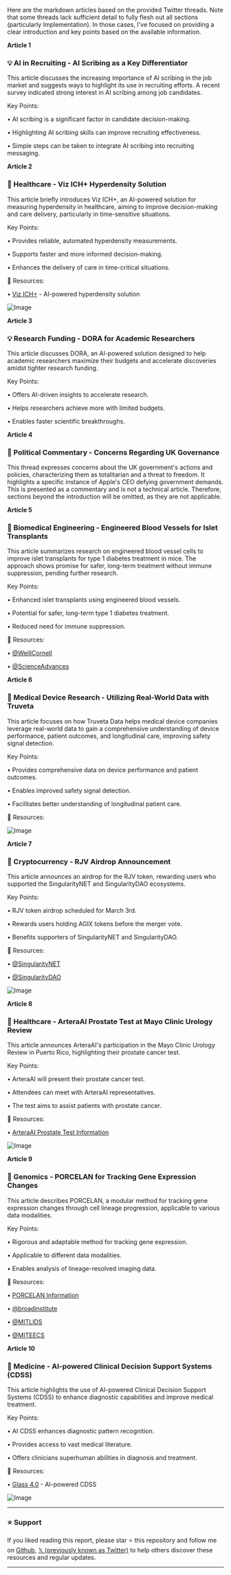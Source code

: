 Here are the markdown articles based on the provided Twitter threads.  Note that some threads lack sufficient detail to fully flesh out all sections (particularly Implementation).  In those cases, I've focused on providing a clear introduction and key points based on the available information.


**Article 1**

### 💡 AI in Recruiting - AI Scribing as a Key Differentiator

This article discusses the increasing importance of AI scribing in the job market and suggests ways to highlight its use in recruiting efforts.  A recent survey indicated strong interest in AI scribing among job candidates.

Key Points:

• AI scribing is a significant factor in candidate decision-making.


• Highlighting AI scribing skills can improve recruiting effectiveness.


• Simple steps can be taken to integrate AI scribing into recruiting messaging.


**Article 2**

### 🤖 Healthcare - Viz ICH+ Hyperdensity Solution

This article briefly introduces Viz ICH+, an AI-powered solution for measuring hyperdensity in healthcare, aiming to improve decision-making and care delivery, particularly in time-sensitive situations.

Key Points:

• Provides reliable, automated hyperdensity measurements.


• Supports faster and more informed decision-making.


• Enhances the delivery of care in time-critical situations.


🔗 Resources:

• [Viz ICH+](https://viz.ai/hyperdensity-measurements?utm_source=x&utm_medium=organic&utm_campaign=viz_ich+_fy26) - AI-powered hyperdensity solution

![Image](https://pbs.twimg.com/ext_tw_video_thumb/1893015490114547714/pu/img/4wo552frirKfYNQd.jpg)


**Article 3**

### 💡 Research Funding - DORA for Academic Researchers

This article discusses DORA, an AI-powered solution designed to help academic researchers maximize their budgets and accelerate discoveries amidst tighter research funding.

Key Points:

• Offers AI-driven insights to accelerate research.


• Helps researchers achieve more with limited budgets.


• Enables faster scientific breakthroughs.


**Article 4**

### 🤖 Political Commentary - Concerns Regarding UK Governance

This thread expresses concerns about the UK government's actions and policies, characterizing them as totalitarian and a threat to freedom.  It highlights a specific instance of Apple's CEO defying government demands.  This is presented as a commentary and is not a technical article.  Therefore, sections beyond the introduction will be omitted, as they are not applicable.

**Article 5**

### 🤖 Biomedical Engineering - Engineered Blood Vessels for Islet Transplants

This article summarizes research on engineered blood vessel cells to improve islet transplants for type 1 diabetes treatment in mice.  The approach shows promise for safer, long-term treatment without immune suppression, pending further research.


Key Points:

• Enhanced islet transplants using engineered blood vessels.


• Potential for safer, long-term type 1 diabetes treatment.


• Reduced need for immune suppression.


🔗 Resources:

• [@WeillCornell](https://twitter.com/WeillCornell)


• [@ScienceAdvances](https://twitter.com/ScienceAdvances)


**Article 6**

### 🤖 Medical Device Research - Utilizing Real-World Data with Truveta

This article focuses on how Truveta Data helps medical device companies leverage real-world data to gain a comprehensive understanding of device performance, patient outcomes, and longitudinal care, improving safety signal detection.

Key Points:

• Provides comprehensive data on device performance and patient outcomes.


• Enables improved safety signal detection.


• Facilitates better understanding of longitudinal patient care.


🔗 Resources:

![Image](https://pbs.twimg.com/media/GkVTEWMXQAAaLf5?format=jpg&name=small)


**Article 7**

### 🚀 Cryptocurrency - RJV Airdrop Announcement

This article announces an airdrop for the RJV token, rewarding users who supported the SingularityNET and SingularityDAO ecosystems.


Key Points:

• RJV token airdrop scheduled for March 3rd.


• Rewards users holding AGIX tokens before the merger vote.


• Benefits supporters of SingularityNET and SingularityDAO.


🔗 Resources:

• [@SingularityNET](https://twitter.com/SingularityNET)


• [@SingularityDAO](https://twitter.com/SingularityDAO)


![Image](https://pbs.twimg.com/media/GkVPcy3WMAAwle-?format=jpg&name=small)


**Article 8**

### 🤖 Healthcare - ArteraAI Prostate Test at Mayo Clinic Urology Review

This article announces ArteraAI's participation in the Mayo Clinic Urology Review in Puerto Rico, highlighting their prostate cancer test.


Key Points:

• ArteraAI will present their prostate cancer test.


• Attendees can meet with ArteraAI representatives.


• The test aims to assist patients with prostate cancer.


🔗 Resources:

• [ArteraAI Prostate Test Information](https://heyor.ca/YJ7VMj)


![Image](https://pbs.twimg.com/media/GkVORd5WsAAU_61?format=jpg&name=small)


**Article 9**

### 🤖 Genomics - PORCELAN for Tracking Gene Expression Changes

This article describes PORCELAN, a modular method for tracking gene expression changes through cell lineage progression, applicable to various data modalities.


Key Points:

• Rigorous and adaptable method for tracking gene expression.


• Applicable to different data modalities.


• Enables analysis of lineage-resolved imaging data.


🔗 Resources:

• [PORCELAN Information](https://ericandwendyschmidtcenter.org/updates/tracking-gene-expression-changes-through-cell-lineage-progression-with-porcelan)


• [@broadinstitute](https://twitter.com/broadinstitute)


• [@MITLIDS](https://twitter.com/MITLIDS)


• [@MITEECS](https://twitter.com/MITEECS)


**Article 10**

### 🤖 Medicine - AI-powered Clinical Decision Support Systems (CDSS)

This article highlights the use of AI-powered Clinical Decision Support Systems (CDSS) to enhance diagnostic capabilities and improve medical treatment.


Key Points:

• AI CDSS enhances diagnostic pattern recognition.


• Provides access to vast medical literature.


• Offers clinicians superhuman abilities in diagnosis and treatment.


🔗 Resources:

• [Glass 4.0](https://glass.health) - AI-powered CDSS


![Image](https://pbs.twimg.com/media/GkPFuOeW0AEwmTy?format=jpg&name=small)


---

### ⭐️ Support

If you liked reading this report, please star ⭐️ this repository and follow me on [Github](https://github.com/Drix10), [𝕏 (previously known as Twitter)](https://x.com/DRIX_10_) to help others discover these resources and regular updates.

---